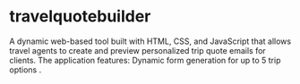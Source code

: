 # travelquotebuilder
A dynamic web-based tool built with HTML, CSS, and JavaScript that allows travel agents to create and preview personalized trip quote emails for clients. The application features:  Dynamic form generation for up to 5 trip options . 
